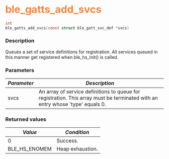 ## <font color="#F2853F" style="font-size:24pt">ble\_gatts\_add\_svcs</font>

```c
int
ble_gatts_add_svcs(const struct ble_gatt_svc_def *svcs)
```

### Description

Queues a set of service definitions for registration.  All services queued in this manner get registered when ble\_hs\_init() is called.

### Parameters

| *Parameter* | *Description* |
|-------------|---------------|
| svcs | An array of service definitions to queue for registration.  This array must be terminated with an entry whose 'type' equals 0. |

### Returned values

| *Value* | *Condition* |
|---------|-------------|
| 0 | Success. |
| BLE\_HS\_ENOMEM | Heap exhaustion. |
